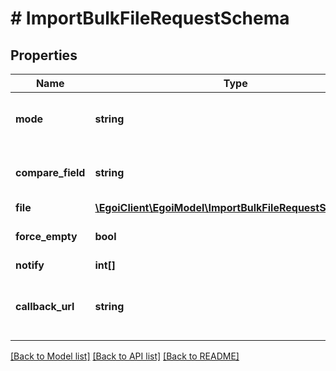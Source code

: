 # # ImportBulkFileRequestSchema

## Properties

Name | Type | Description | Notes
------------ | ------------- | ------------- | -------------
**mode** | **string** | Add new contacts only (&#39;add&#39;), add and replace existing ones (&#39;update&#39;) or only replace existing ones (&#39;update_only&#39;) |
**compare_field** | **string** | Field ID which will be mapped for comparison to prevent duplicates. Field must be set as unique in E-goi. |
**file** | [**\EgoiClient\EgoiModel\ImportBulkFileRequestSchemaFile**](ImportBulkFileRequestSchemaFile.md) |  |
**force_empty** | **bool** | If &#39;true&#39; accepts empty values and erases those fields | [optional] [default to false]
**notify** | **int[]** | Array of IDs of the users to notify | [optional]
**callback_url** | **string** | Url to receive the report &lt;a href&#x3D;&#39;/usecases/callbacks/#import-collection-of-contacts&#39; target&#x3D;&#39;_blank&#39;&gt;[Go to callback documentation]&lt;/a&gt; | [optional]

[[Back to Model list]](../../README.md#models) [[Back to API list]](../../README.md#endpoints) [[Back to README]](../../README.md)
